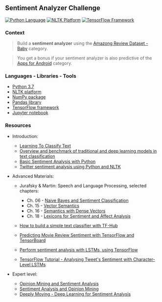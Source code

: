 ## Sentiment Analyzer Challenge

[![Python Language](https://img.shields.io/badge/language-python-4280B1.svg)][1]
[![NLTK Platform](https://img.shields.io/badge/platform-NLTK-FC9D56.svg)][2]
[![TensorFlow Framework](https://img.shields.io/badge/framework-TensorFlow-EF6C00.svg)][3]

### Context

> Build a **sentiment analyzer** using the [Amazong Review Dataset - Baby][4] category.

> You get a bonus if your sentiment analyzer is also predictive of the [Apps for Android][5] category. 

### Languages - Libraries - Tools

- [Python 3.7][1]
- [NLTK platform][2]
- [NumPy package][6]
- [Pandas library][7]
- [TensorFlow framework][3]
- [Jupyter notebook][8]

### Resources

- Introduction:

    - [Learning To Classify Text][9]
    - [Overview and benchmark of traditional and deep learning models in text classification][10]
    - [Basic Sentiment Analysis with Python][11]
    - [Twitter sentiment analysis using Python and NLTK][12]

- Advanced Materials:

    - Jurafsky & Martin: Speech and Language Processing, selected chapters:
        - Ch. 06 - [Naive Bayes and Sentiment Classification][13]
        - Ch. 15 - [Vector Semantics][14]
        - Ch. 16 - [Semantics with Dense Vectors][15]
        - Ch. 18 - [Lexicons for Sentiment and Affect Analysis][16]

    - [How to build a simple text classifier with TF-Hub][17]
    - [Predicting Movie Review Sentiment with TensorFlow and TensorBoard][18]
    - [Perform sentiment analysis with LSTMs, using TensorFlow][19]
    - [TensorFlow Tutorial - Analysing Tweet's Sentiment with Character-Level LSTMs][20]

- Expert level:

    - [Opinion Mining and Sentiment Analysis][21]
    - [Sentiment Analysis and Opinion Mining][22]
    - [Deeply Moving - Deep Learning for Sentiment Analysis][23]


[1]: https://www.python.org/downloads/
[2]: http://www.nltk.org/
[3]: https://www.tensorflow.org/
[4]: http://snap.stanford.edu/data/amazon/productGraph/categoryFiles/reviews_Baby_5.json.gz
[5]: http://snap.stanford.edu/data/amazon/productGraph/categoryFiles/reviews_Apps_for_Android_5.json.gz
[6]: http://www.numpy.org/
[7]: https://pandas.pydata.org/
[8]: http://jupyter.org/
[9]: http://www.nltk.org/book/ch06.html

[10]: https://ahmedbesbes.com/overview-and-benchmark-of-traditional-and-deep-learning-models-in-text-classification.html
[11]: http://fjavieralba.com/basic-sentiment-analysis-with-python.html
[12]: http://www.laurentluce.com/posts/twitter-sentiment-analysis-using-python-and-nltk/
[13]: https://web.stanford.edu/~jurafsky/slp3/6.pdf
[14]: https://web.stanford.edu/~jurafsky/slp3/15.pdf
[15]: https://web.stanford.edu/~jurafsky/slp3/16.pdf
[16]: https://web.stanford.edu/~jurafsky/slp3/18.pdf
[17]: https://www.tensorflow.org/hub/tutorials/text_classification_with_tf_hub
[18]: https://medium.com/@Currie32/predicting-movie-review-sentiment-with-tensorflow-and-tensorboard-53bf16af0acf
[19]: https://www.oreilly.com/learning/perform-sentiment-analysis-with-lstms-using-tensorflow
[20]: https://charlesashby.github.io/2017/06/05/sentiment-analysis-with-char-lstm/
[21]: http://www.cs.cornell.edu/home/llee/omsa/omsa-published.pdf
[22]: https://www.cs.uic.edu/~liub/FBS/SentimentAnalysis-and-OpinionMining.pdf
[23]: https://nlp.stanford.edu/sentiment/
